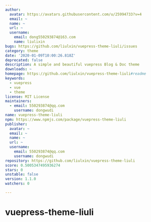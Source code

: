 ```yaml
---
author:
  avatar: https://avatars.githubusercontent.com/u/25994733?v=4
  email: ~
  name: ~
  url: ~
  username:
    email: dong550293874@163.com
    name: liulixin
bugs: https://github.com/liulxin/vuepress-theme-liuli/issues
category: theme
date: '2020-01-09T10:00:26.818Z'
deprecated: false
description: A simple and beautiful vuepress Blog & Doc theme
downloads: ~
homepage: https://github.com/liulxin/vuepress-theme-liuli#readme
keywords:
  - vuepress
  - vue
  - theme
license: MIT License
maintainers:
  - email: 550293874@qq.com
    username: dongwudi
name: vuepress-theme-liuli
npm: https://www.npmjs.com/package/vuepress-theme-liuli
publisher:
  avatar: ~
  email: ~
  name: ~
  url: ~
  username:
    email: 550293874@qq.com
    username: dongwudi
repository: https://github.com/liulxin/vuepress-theme-liuli
score: 0.5005347495936274
stars: 0
unstable: false
version: 1.1.0
watchers: 0

---
```


# vuepress-theme-liuli